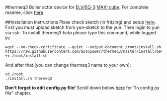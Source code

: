 #thermeq3
Boiler actor device for [ELV/EQ-3](http://www.eq-3.de/) [MAX! cube](http://www.eq-3.de/max-heizungssteuerung-produktdetail-kopie/items/bc-lgw-o-tw.html).
For complete readme, click [here](https://github.com/autopower/thermeq3/blob/master/README.md)

##Installation instructions
Plase check sketch (in fritzing) and setup [here](https://github.com/autopower/thermeq3/blob/master/README.md).
First you must upload sketch from yun-sketch to the yun. Then login to yun via ssh.
To install thermeq3 *beta* please type this command, while logged in:
```
wget --no-check-certificate --quiet --output-document /root/install.sh https://raw.githubusercontent.com/autopower/thermeq3/master/install/beta/install.sh|chmod +x /root/install.sh
```
And after that (you can change thermeq3 name to your own):
```
cd /root
./install.sh thermeq3
```
**Don't forget to edit config.py file!** Scroll down below [here](https://github.com/autopower/thermeq3/blob/master/README.md) for "In config.py file" chapter.

